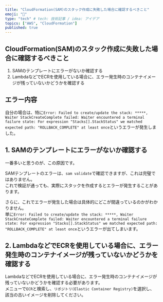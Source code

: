 ```yaml
---
title: "CloudFormation(SAM)のスタック作成に失敗した場合に確認するべきこと"
emoji: "🎉"
type: "tech" # tech: 技術記事 / idea: アイデア
topics: ["AWS", "CloudFormation"]
published: true
---
```


## CloudFormation(SAM)のスタック作成に失敗した場合に確認するべきこと

1. SAMのテンプレートにエラーがないか確認する
2. LambdaなどでECRを使用している場合に、エラー発生時のコンテナイメージが残っていないかどうかを確認する

## エラー内容

自分の場合は、特に`Error: Failed to create/update the stack: *****, Waiter StackCreateComplete failed: Waiter encountered a terminal failure state: For expression "Stacks[].StackStatus" we matched expected path: "ROLLBACK_COMPLETE" at least once`というエラーが発生しました。  

## 1. SAMのテンプレートにエラーがないか確認する

一番多いと思うのが、この原因です。  

SAMテンプレートのエラーは、`sam validate`で確認できますが、これは完璧ではありません。  
これで検証が通っても、実際にスタックを作成するとエラーが発生することがあります。  

さらに、これでエラーが発生した場合は具体的にどこが間違っているのかがわかりません。  
単に`Error: Failed to create/update the stack: *****, Waiter StackCreateComplete failed: Waiter encountered a terminal failure state: For expression "Stacks[].StackStatus" we matched expected path: "ROLLBACK_COMPLETE" at least once`というエラーが出てしまいます。  

## 2. LambdaなどでECRを使用している場合に、エラー発生時のコンテナイメージが残っていないかどうかを確認する

LambdaなどでECRを使用している場合に、エラー発生時のコンテナイメージが残っていないかどうかを確認する必要があります。  
メニューで`ECR`と検索し、`リポジトリ(Elastic Container Registry)`を選択し、該当の古いイメージを削除してください。  
